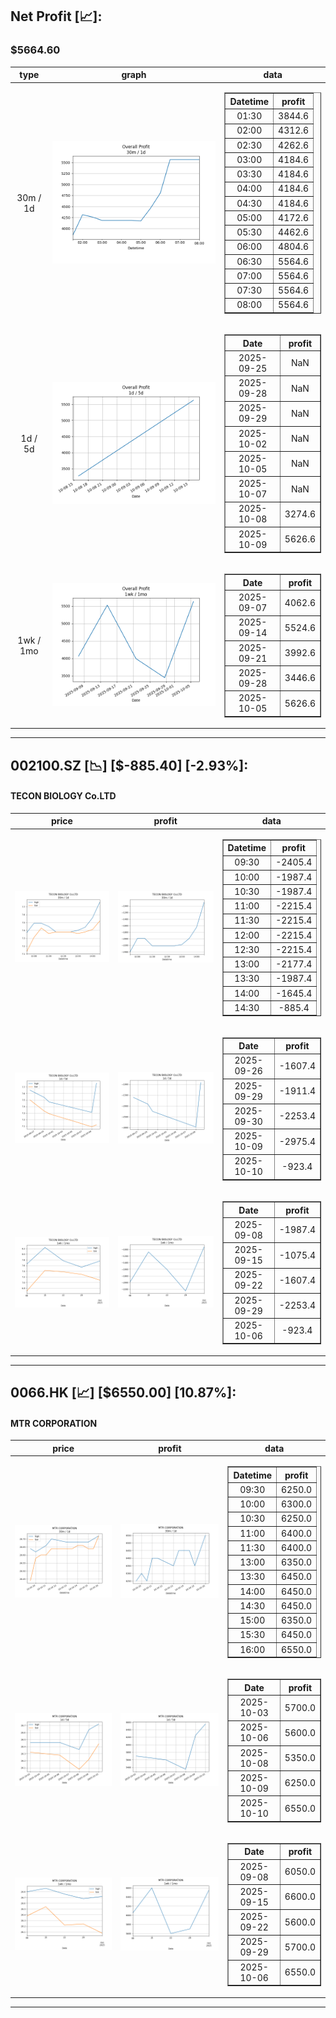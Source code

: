 ## Net Profit [📈]:
### $5664.60
|type|graph|data|
|:---:|:---:|:---:|
|30m / 1d|![net_profit](image/overall_30m-1d.png)|<table border="1" class="dataframe"> <thead> <tr style="text-align: center;"> <th>Datetime</th> <th>profit</th> </tr> </thead> <tbody> <tr> <td>01:30</td> <td>3844.6</td> </tr> <tr> <td>02:00</td> <td>4312.6</td> </tr> <tr> <td>02:30</td> <td>4262.6</td> </tr> <tr> <td>03:00</td> <td>4184.6</td> </tr> <tr> <td>03:30</td> <td>4184.6</td> </tr> <tr> <td>04:00</td> <td>4184.6</td> </tr> <tr> <td>04:30</td> <td>4184.6</td> </tr> <tr> <td>05:00</td> <td>4172.6</td> </tr> <tr> <td>05:30</td> <td>4462.6</td> </tr> <tr> <td>06:00</td> <td>4804.6</td> </tr> <tr> <td>06:30</td> <td>5564.6</td> </tr> <tr> <td>07:00</td> <td>5564.6</td> </tr> <tr> <td>07:30</td> <td>5564.6</td> </tr> <tr> <td>08:00</td> <td>5564.6</td> </tr> </tbody></table>|
|1d / 5d|![net_profit](image/overall_1d-5d.png)|<table border="1" class="dataframe"> <thead> <tr style="text-align: center;"> <th>Date</th> <th>profit</th> </tr> </thead> <tbody> <tr> <td>2025-09-25</td> <td>NaN</td> </tr> <tr> <td>2025-09-28</td> <td>NaN</td> </tr> <tr> <td>2025-09-29</td> <td>NaN</td> </tr> <tr> <td>2025-10-02</td> <td>NaN</td> </tr> <tr> <td>2025-10-05</td> <td>NaN</td> </tr> <tr> <td>2025-10-07</td> <td>NaN</td> </tr> <tr> <td>2025-10-08</td> <td>3274.6</td> </tr> <tr> <td>2025-10-09</td> <td>5626.6</td> </tr> </tbody></table>|
|1wk / 1mo|![net_profit](image/overall_1wk-1mo.png)|<table border="1" class="dataframe"> <thead> <tr style="text-align: center;"> <th>Date</th> <th>profit</th> </tr> </thead> <tbody> <tr> <td>2025-09-07</td> <td>4062.6</td> </tr> <tr> <td>2025-09-14</td> <td>5524.6</td> </tr> <tr> <td>2025-09-21</td> <td>3992.6</td> </tr> <tr> <td>2025-09-28</td> <td>3446.6</td> </tr> <tr> <td>2025-10-05</td> <td>5626.6</td> </tr> </tbody></table>|
---
## 002100.SZ [📉] [$-885.40] [-2.93%]:
#### TECON BIOLOGY Co.LTD
|price|profit|data|
|:---:|:---:|:---:|
|![price](image/002100.SZ_30m-1d_price.png)|![profit](image/002100.SZ_30m-1d_profit.png)|<table border="1" class="dataframe"> <thead> <tr style="text-align: center;"> <th>Datetime</th> <th>profit</th> </tr> </thead> <tbody> <tr> <td>09:30</td> <td>-2405.4</td> </tr> <tr> <td>10:00</td> <td>-1987.4</td> </tr> <tr> <td>10:30</td> <td>-1987.4</td> </tr> <tr> <td>11:00</td> <td>-2215.4</td> </tr> <tr> <td>11:30</td> <td>-2215.4</td> </tr> <tr> <td>12:00</td> <td>-2215.4</td> </tr> <tr> <td>12:30</td> <td>-2215.4</td> </tr> <tr> <td>13:00</td> <td>-2177.4</td> </tr> <tr> <td>13:30</td> <td>-1987.4</td> </tr> <tr> <td>14:00</td> <td>-1645.4</td> </tr> <tr> <td>14:30</td> <td>-885.4</td> </tr> </tbody></table>|
|![price](image/002100.SZ_1d-5d_price.png)|![profit](image/002100.SZ_1d-5d_profit.png)|<table border="1" class="dataframe"> <thead> <tr style="text-align: center;"> <th>Date</th> <th>profit</th> </tr> </thead> <tbody> <tr> <td>2025-09-26</td> <td>-1607.4</td> </tr> <tr> <td>2025-09-29</td> <td>-1911.4</td> </tr> <tr> <td>2025-09-30</td> <td>-2253.4</td> </tr> <tr> <td>2025-10-09</td> <td>-2975.4</td> </tr> <tr> <td>2025-10-10</td> <td>-923.4</td> </tr> </tbody></table>|
|![price](image/002100.SZ_1wk-1mo_price.png)|![profit](image/002100.SZ_1wk-1mo_profit.png)|<table border="1" class="dataframe"> <thead> <tr style="text-align: center;"> <th>Date</th> <th>profit</th> </tr> </thead> <tbody> <tr> <td>2025-09-08</td> <td>-1987.4</td> </tr> <tr> <td>2025-09-15</td> <td>-1075.4</td> </tr> <tr> <td>2025-09-22</td> <td>-1607.4</td> </tr> <tr> <td>2025-09-29</td> <td>-2253.4</td> </tr> <tr> <td>2025-10-06</td> <td>-923.4</td> </tr> </tbody></table>|
---
## 0066.HK [📈] [$6550.00] [10.87%]:
#### MTR CORPORATION
|price|profit|data|
|:---:|:---:|:---:|
|![price](image/0066.HK_30m-1d_price.png)|![profit](image/0066.HK_30m-1d_profit.png)|<table border="1" class="dataframe"> <thead> <tr style="text-align: center;"> <th>Datetime</th> <th>profit</th> </tr> </thead> <tbody> <tr> <td>09:30</td> <td>6250.0</td> </tr> <tr> <td>10:00</td> <td>6300.0</td> </tr> <tr> <td>10:30</td> <td>6250.0</td> </tr> <tr> <td>11:00</td> <td>6400.0</td> </tr> <tr> <td>11:30</td> <td>6400.0</td> </tr> <tr> <td>13:00</td> <td>6350.0</td> </tr> <tr> <td>13:30</td> <td>6450.0</td> </tr> <tr> <td>14:00</td> <td>6450.0</td> </tr> <tr> <td>14:30</td> <td>6450.0</td> </tr> <tr> <td>15:00</td> <td>6350.0</td> </tr> <tr> <td>15:30</td> <td>6450.0</td> </tr> <tr> <td>16:00</td> <td>6550.0</td> </tr> </tbody></table>|
|![price](image/0066.HK_1d-5d_price.png)|![profit](image/0066.HK_1d-5d_profit.png)|<table border="1" class="dataframe"> <thead> <tr style="text-align: center;"> <th>Date</th> <th>profit</th> </tr> </thead> <tbody> <tr> <td>2025-10-03</td> <td>5700.0</td> </tr> <tr> <td>2025-10-06</td> <td>5600.0</td> </tr> <tr> <td>2025-10-08</td> <td>5350.0</td> </tr> <tr> <td>2025-10-09</td> <td>6250.0</td> </tr> <tr> <td>2025-10-10</td> <td>6550.0</td> </tr> </tbody></table>|
|![price](image/0066.HK_1wk-1mo_price.png)|![profit](image/0066.HK_1wk-1mo_profit.png)|<table border="1" class="dataframe"> <thead> <tr style="text-align: center;"> <th>Date</th> <th>profit</th> </tr> </thead> <tbody> <tr> <td>2025-09-08</td> <td>6050.0</td> </tr> <tr> <td>2025-09-15</td> <td>6600.0</td> </tr> <tr> <td>2025-09-22</td> <td>5600.0</td> </tr> <tr> <td>2025-09-29</td> <td>5700.0</td> </tr> <tr> <td>2025-10-06</td> <td>6550.0</td> </tr> </tbody></table>|
---
